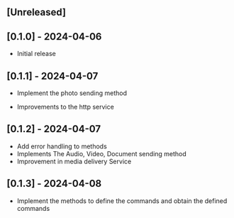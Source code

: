 ## [Unreleased]

## [0.1.0] - 2024-04-06

- Initial release

## [0.1.1] - 2024-04-07

- Implement the photo sending method

- Improvements to the http service

## [0.1.2] - 2024-04-07 

- Add error handling to methods
- Implements The Audio, Video, Document sending method
- Improvement in media delivery Service

## [0.1.3] - 2024-04-08 

- Implement the methods to define the commands and obtain the defined commands